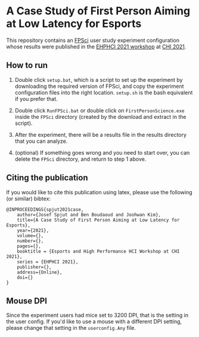 # A Case Study of First Person Aiming at Low Latency for Esports

This repository contains an [FPSci](github.com/NVLabs/FPSci) user study experiment configuration whose results were published in the [EHPHCI 2021 workshop](ehphci.org) at [CHI 2021](https://chi2021.acm.org/). 

## How to run

1. Double click `setup.bat`, which is a script to set up the experiment by downloading the required version of FPSci, and copy the experiment configuration files into the right location. `setup.sh` is the bash equivalent if you prefer that.
2. Double click `RunFPSci.bat` or double click on `FirstPersonScience.exe` inside the `FPSci` directory (created by the download and extract in the script).

3. After the experiment, there will be a results file in the results directory that you can analyze.

4. (optional) If something goes wrong and you need to start over, you can delete the `FPSci` directory, and return to step 1 above.

## Citing the publication

If you would like to cite this publication using latex, please use the following (or similar) bibtex:

```
@INPROCEEDINGS{spjut2021case,
    author={Josef Spjut and Ben Boudaoud and Joohwan Kim},
    title={A Case Study of First Person Aiming at Low Latency for Esports},   
    year={2021},
    volume={},  
    number={},  
    pages={}, 
    booktitle = {Esports and High Performance HCI Workshop at CHI 2021},
    series = {EHPHCI 2021},
    publisher={},
    address={Online},
    doi={}
}
```

## Mouse DPI

Since the experiment users had mice set to 3200 DPI, that is the setting in the user config. If you'd like to use a mouse with a different DPI setting, please change that setting in the `userconfig.Any` file.